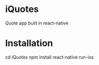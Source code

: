 # iQuotes
Quote app built in react-native 

# Installation
cd iQuotes
npm install
react-native run-ios
